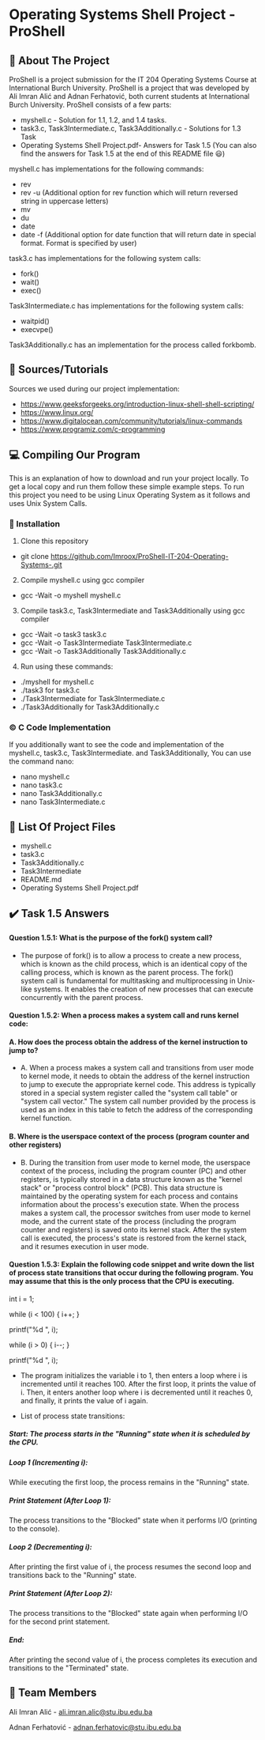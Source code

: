 # Operating Systems Shell Project - ProShell

## 💬 About The Project

ProShell is a project submission for the IT 204 Operating Systems Course at International Burch University. ProShell is a project that was developed by Ali Imran Alić and Adnan Ferhatović, both current students at International Burch University. ProShell consists of a few parts:
- myshell.c - Solution for 1.1, 1.2, and 1.4 tasks.
- task3.c, Task3Intermediate.c, Task3Additionally.c - Solutions for 1.3 Task
- Operating Systems Shell Project.pdf- Answers for Task 1.5 (You can also find the answers for Task 1.5 at the end of this README file 😃)

myshell.c has implementations for the following commands:
- rev 
- rev -u (Additional option for rev function which will return reversed string in uppercase letters)
- mv
- du
- date
- date -f (Additional option for date function that will return date in special format. Format is specified by user)


task3.c has implementations for the following system calls:
- fork()
- wait()
- exec()

Task3Intermediate.c has implementations for the following system calls:
- waitpid()
- execvpe()

Task3Additionally.c has an implementation for the process called forkbomb.

## 📄 Sources/Tutorials
Sources we used during our project implementation:
- https://www.geeksforgeeks.org/introduction-linux-shell-shell-scripting/ 
- https://www.linux.org/
- https://www.digitalocean.com/community/tutorials/linux-commands
- https://www.programiz.com/c-programming

## 💻 Compiling Our Program

This is an explanation of how to download and run your project locally. To get a local copy and run them follow these simple example steps. To run this project you need to be using Linux Operating System as it follows and uses Unix System Calls.

### 🚀 Installation
1. Clone this repository
- git clone https://github.com/Imroox/ProShell-IT-204-Operating-Systems-.git
2. Compile myshell.c using gcc compiler
- gcc -Wait -o myshell myshell.c
3. Compile task3.c, Task3Intermediate and Task3Additionally using gcc compiler
- gcc -Wait -o task3 task3.c
- gcc -Wait -o Task3Intermediate Task3Intermediate.c
- gcc -Wait -o Task3Additionally Task3Additionally.c

4. Run using these commands:
- ./myshell for myshell.c
- ./task3 for task3.c
- ./Task3Intermediate for Task3Intermediate.c
- ./Task3Additionally for Task3Additionally.c

### © C Code Implementation
If you additionally want to see the code and implementation of the myshell.c, task3.c, Task3Intermediate. and Task3Additionally, You can use the command nano:
- nano myshell.c
- nano task3.c
- nano Task3Additionally.c
- nano Task3Intermediate.c

## 📁 List Of Project Files
- myshell.c
- task3.c
- Task3Additionally.c
- Task3Intermediate
- README.md
- Operating Systems Shell Project.pdf

## ✔️ Task 1.5 Answers
#### Question 1.5.1: What is the purpose of the fork() system call? 

- The purpose of fork() is to allow a process to create a new process, which is known as the child process, which is an identical copy of the calling process, which is known as the parent process.
The fork() system call is fundamental for multitasking and multiprocessing in Unix-like systems. It enables the creation of new processes that can execute concurrently with the parent process.

#### Question 1.5.2: When a process makes a system call and runs kernel code:  

#### A. How does the process obtain the address of the kernel instruction to jump to? 

- A. When a process makes a system call and transitions from user mode to kernel mode, it needs to obtain the address of the kernel instruction to jump to execute the appropriate kernel code. This address is typically stored in a special system register called the "system call table" or "system call vector." The system call number provided by the process is used as an index in this table to fetch the address of the corresponding kernel function.

#### B. Where is the userspace context of the process (program counter and other registers)
- B. During the transition from user mode to kernel mode, the userspace context of the process, including the program counter (PC) and other registers, is typically stored in a data structure known as the "kernel stack" or "process control block" (PCB). This data structure is maintained by the operating system for each process and contains information about the process's execution state. When the process makes a system call, the processor switches from user mode to kernel mode, and the current state of the process (including the program counter and registers) is saved onto its kernel stack. After the system call is executed, the process's state is restored from the kernel stack, and it resumes execution in user mode.

#### Question 1.5.3: Explain the following code snippet and write down the list of process state transitions that occur during the following program. You may assume that this is the only process that the CPU is executing.
 int i = 1;

while (i < 100) { i++; }

printf("%d ", i);

while (i > 0) { i--; }

printf("%d ", i);

- The program initializes the variable i to 1, then enters a loop where i is incremented until it reaches 100. After the first loop, it prints the value of i. Then, it enters another loop where i is decremented until it reaches 0, and finally, it prints the value of i again.

- List of process state transitions:

##### Start: The process starts in the "Running" state when it is scheduled by the CPU.

##### Loop 1 (Incrementing i):
While executing the first loop, the process remains in the "Running" state.

##### Print Statement (After Loop 1):
The process transitions to the "Blocked" state when it performs I/O (printing to the console).

##### Loop 2 (Decrementing i):
After printing the first value of i, the process resumes the second loop and transitions back to the "Running" state.

##### Print Statement (After Loop 2):
The process transitions to the "Blocked" state again when performing I/O for the second print statement.

##### End:
After printing the second value of i, the process completes its execution and transitions to the "Terminated" state.



##  👥 Team Members
 Ali Imran Alić - ali.imran.alic@stu.ibu.edu.ba

Adnan Ferhatović - adnan.ferhatovic@stu.ibu.edu.ba
